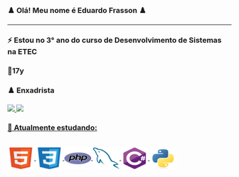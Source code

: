    ### ♟️ Olá! Meu nome é Eduardo Frasson ♟️ 

<hr>

<h3>
   ⚡ Estou no 3° ano do curso de Desenvolvimento de Sistemas na ETEC
</h3> 
<h3>
   🚀17y
</h3>  
<h3>
♟️ Enxadrista
</h3> 

 <div>
  <a href="https://github.com/edufrasson">
  <img height="180em" src="https://github-readme-stats.vercel.app/api?username=edufrasson&show_icons=true&theme=dracula&include_all_commits=true&count_private=true"/>
  <img height="180em" src="https://github-readme-stats.vercel.app/api/top-langs/?username=edufrasson&layout=compact&langs_count=7&theme=dracula"/>
</div>


<h3>
🌱 Atualmente estudando:
 </h3>
<br>
 <div style="display: inline_block">  
     <img align="center" alt="HTML" height="50" width="60" src="https://raw.githubusercontent.com/devicons/devicon/master/icons/html5/html5-original.svg">
     <img align="center" alt="CSS" height="50" width="60" src="https://raw.githubusercontent.com/devicons/devicon/master/icons/css3/css3-original.svg"> 
     <img align="center" alt="PHP" height="50" width="60" src="https://github.com/devicons/devicon/blob/master/icons/php/php-original.svg">
     <img align="center" alt="MySql" height="50" width="60" src="https://github.com/devicons/devicon/blob/master/icons/mysql/mysql-original.svg">
     <img align="center" alt="CSharp" height="50" width="60" src="https://github.com/devicons/devicon/blob/master/icons/csharp/csharp-original.svg">
     <img align="center" alt="Python" height="50" width="60" src="https://github.com/devicons/devicon/blob/master/icons/python/python-original.svg">
</div>
<br>
